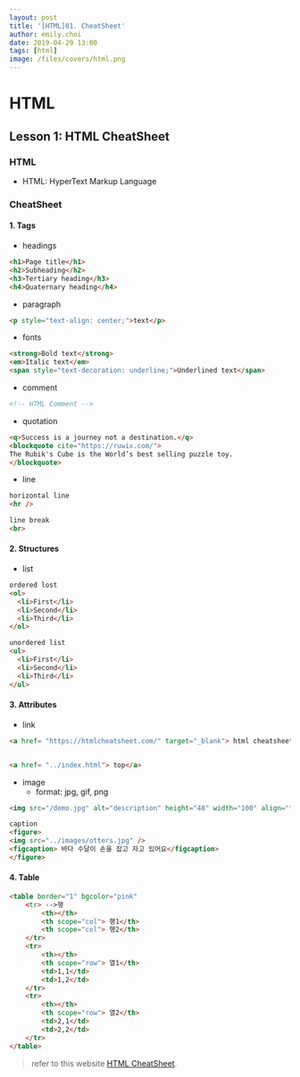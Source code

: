 ```yaml
---
layout: post
title: '[HTML]01. CheatSheet'
author: emily.choi
date: 2019-04-29 13:00
tags: [html]
image: /files/covers/html.png
---
```

# HTML

## Lesson 1: HTML CheatSheet

### **HTML**
- HTML: HyperText Markup Language

### **CheatSheet**

#### 1. Tags
 - headings
 
```html
<h1>Page title</h1>
<h2>Subheading</h2>
<h3>Tertiary heading</h3>
<h4>Quaternary heading</h4>
```

 - paragraph
 
```html
<p style="text-align: center;">text</p>
```

 - fonts
 
 ```html
 <strong>Bold text</strong>
 <em>Italic text</em>
 <span style="text-decoration: underline;">Underlined text</span>
```
 - comment
 
 ```html
 <!-- HTML Comment -->
```

 - quotation

```html
<q>Success is a journey not a destination.</q>
<blockquote cite="https://ruwix.com/">
The Rubik's Cube is the World’s best selling puzzle toy.
</blockquote> 
```

 - line

```html
horizontal line
<hr />

line break
<br>
```

#### 2. Structures

 - list

```html
ordered lost
<ol>
  <li>First</li>
  <li>Second</li>
  <li>Third</li>
</ol>

unordered list
<ul>
  <li>First</li>
  <li>Second</li>
  <li>Third</li>
</ul>
```

#### 3. Attributes
 - link

```html
<a href= "https://htmlcheatsheet.com/" target="_blank"> html cheatsheet</a> 


<a href= "../index.html"> top</a>
```

 - image
	- format: jpg, gif, png
	
```html
<img src="/demo.jpg" alt="description" height="48" width="100" align="top/middle/bottom/left/right/" />

caption
<figure>
<img src="../images/otters.jpg" />
<figcaption> 바다 수달이 손을 잡고 자고 있어요</figcaption> 
</figure>
```

#### 4. Table

```html
<table border="1" bgcolor="pink"
	<tr> -->행
		<th></th>
		<th scope="col"> 행1</th>
		<th scope="col"> 행2</th>
	</tr>
	<tr>
		<th></th>
		<th scope="row"> 열1</th>
		<td>1,1</td>
		<td>1,2</td>
	</tr>
	<tr>
		<th></th>
		<th scope="row"> 열2</th>
		<td>2,1</td>
		<td>2,2</td>
	</tr>
</table>
```


> refer to this website [HTML CheatSheet](https://htmlcheatsheet.com/).


